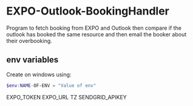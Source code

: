 # EXPO-Outlook-BookingHandler
Program to fetch booking from EXPO and Outlook then compare if the outlook has booked the same resource and then email the booker about their overbooking.


## env variables


Create on windows using:

```powershell
$env:NAME-OF-ENV = "Value of env"
```

EXPO_TOKEN
EXPO_URL
TZ
SENDGRID_APIKEY